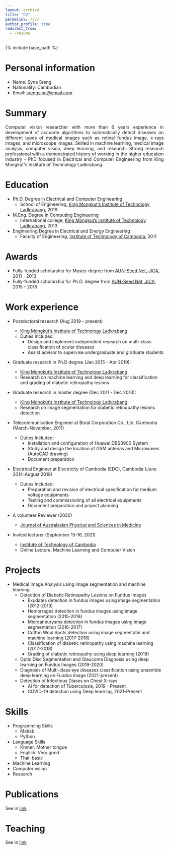 ```yaml
---
layout: archive
title: "CV"
permalink: /cv/
author_profile: true
redirect_from:
  - /resume
---
```


{% include base_path %}

Personal information 
======
* Name: Syna Sreng
* Nationality: Cambodian
* Email: srengsina@gmail.com

Summary
======
<p align="justify">Computer vision researcher with more than 6 years experience in development of accurate algorithms to automatically detect diseases on different types of medical images such as retinal fundus image, x-rays images, and microscope images. Skilled in machine learning, medical image analysis, computer vision, deep learning, and research. Strong research professional with a demonstrated history of working in the higher education industry - PhD focused in Electrical and Computer Engineering from King Mongkut's Institute of Technology Ladkrabang.</p> 

Education
======
* Ph.D. Degree in Electrical and Computer Engineering 
  * School of Engineering, [King Mongkut’s Institute of Technology Ladkrabang](https://www.kmitl.ac.th/), 2019 
* M.Eng. Degree in Computing Engineering
  * International college, [King Mongkut’s Institute of Technology Ladkrabang](https://www.kmitl.ac.th/), 2013
* Engineering Degree in Electrical and Energy Engineering
  * Faculty of Engineering, [Institute of Technology of Cambodia](https://www.itc.edu.kh/), 2011

Awards
======
* Fully-funded scholarship for Master degree from [AUN-Seed Net, JICA](https://seed-net.org/), 2011 - 2013          
* Fully-funded scholarship for Ph.D. degree from [AUN-Seed Net, JICA](https://seed-net.org/), 2015 - 2018

Work experience
======
* Postdoctoral research (Aug 2019 - present)
  * [King Mongkut’s Institute of Technology Ladkrabang](https://www.kmitl.ac.th/)
  * Duties Included: 
    * Design and implement independent research on multi-class classification of ocular diseases
    * Assist advisor to supervise undergraduate and graduate students 
  
* Graduate research in Ph.D degree (Jan 2015 - Apr 2019):
  * [King Mongkut’s Institute of Technology Ladkrabang](https://www.kmitl.ac.th/)
  * Research on machine learning and deep learning for classification and grading of diabetic retinopathy lesions  

* Graduate research in master degree (Dec 2011 - Dec 2013):
  * [King Mongkut’s Institute of Technology Ladkrabang](https://www.kmitl.ac.th/)
  * Research on image segmentation for diabetic retinopathy lesions detection   

* Telecommunication Engineer at Boral Corporation Co., Ltd, Cambodia (March-November, 2011)
  * Duties Included:
    * Installation and configuration of Huawei DBS3900 System 
    * Study and design the location of GSM antenas and Microwaves (AutoCAD drawing)  
    * Document preparation 
  
* Electrical Engineer at Electricity of Cambodia (EDC), Cambodia (June 2014-August 2019)
  * Duties Included:
    * Preparation and revision of electrical specification for medium voltage equipments  
    * Testing and commissioning of all electrical equipments 
    * Document preparation and project planning

* A volunteer Reviewer (2020)
  * [Journal of Australasian Physical and Sciences in Medicine](https://portal.issn.org/resource/ISSN/0158-9938)

* Invited lecturer (September 15-16, 2021)
  * [Institute of Technology of Cambodia](https://www.itc.edu.kh/)
  * Online Lecture: Machine Learning and Computer Vision

Projects
======
* Medical Image Analysis using image segmentation and machine learning
  * Detection of Diabetic Retinopathy Lesions on Fundus Images
    * Exudates detection in fundus images using image segmentation (2012-2013)
    * Hemorrages detection in fundus images using image segmentation (2015-2016)
    * Microaneurysms detection in fundus images using image segmentation (2016-2017)
    * Cotton Wool Spots detection using image segmentatin and machine learning (2017-2018)
    * Classification of diabetic retinopathy using machine learning (2017-2018)
    * Grading of diabetic retinopathy using deep learning (2018)
  * Optic Disc Segmentation and Glaucoma Diagnosis using deep learning on Fundus Images (2019-2020)
  * Diagnosis of Multi-class eye diseases classification using ensemble deep learning on Fundus image (2021-present)
  * Detection of Infectious Diases on Chest X-rays
    * AI for detection of Tuberculosis, 2019 - Present
    * COVID-19 detection using Deep learning, 2021-Present

Skills
======
* Programming Skills
  * Matlab
  * Python
* Language Skills
  * Khmer: Mother tongue
  * English: Very good
  * Thai: basic 
* Machine Learning
* Computer vision
* Research

Publications
======
  See in [link](https://synasreng.github.io/publications/) 
  
Teaching
======
  See in [link](https://synasreng.github.io/teaching/)
  

